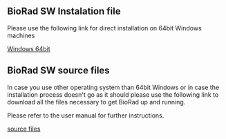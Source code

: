 ## BioRad SW Instalation file
Please use the following link for direct installation on 64bit Windows machines

[Windows 64bit](https://astra.nti.tul.cz/~jakub.riha/BioRad_1.0.4_x86_64.exe)

## BioRad SW source files
In case you use other operating system than 64bit Windows or in case the installation process doesn't go as it should please use the following link to download all the files necessary to get BioRad up and running.

Please refer to the user manual for further instructions.

[source files](https://astra.nti.tul.cz/~jakub.riha/BIORAD_GUI_source.zip)

